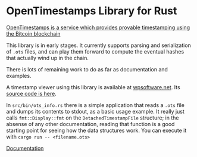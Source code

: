 
# OpenTimestamps Library for Rust

[OpenTimestamps is a service which provides provable timestamping using the Bitcoin
blockchain](https://petertodd.org/2016/opentimestamps-announcement)

This library is in early stages. It currently supports parsing and serialization
of `.ots` files, and can play them forward to compute the eventual hashes that
actually wind up in the chain.

There is lots of remaining work to do as far as documentation and examples.

A timestamp viewer using this library is available at [wpsoftware.net](https://www.wpsoftware.net/ots/).
Its [source code is here](https://github.com/apoelstra/ots-viewer).

In `src/bin/ots_info.rs` there is a simple application that reads a `.ots` file and
dumps its contents to stdout, as a basic usage example. It really just calls
`fmt::Display::fmt` on the `DetachedTimestampFile` structure; in the absense of any
other documentation, reading that function is a good starting point for seeing how
the data structures work. You can execute it with `cargo run -- <filename.ots>`

[Documentation](https://www.wpsoftware.net/rustdoc/ots/)

